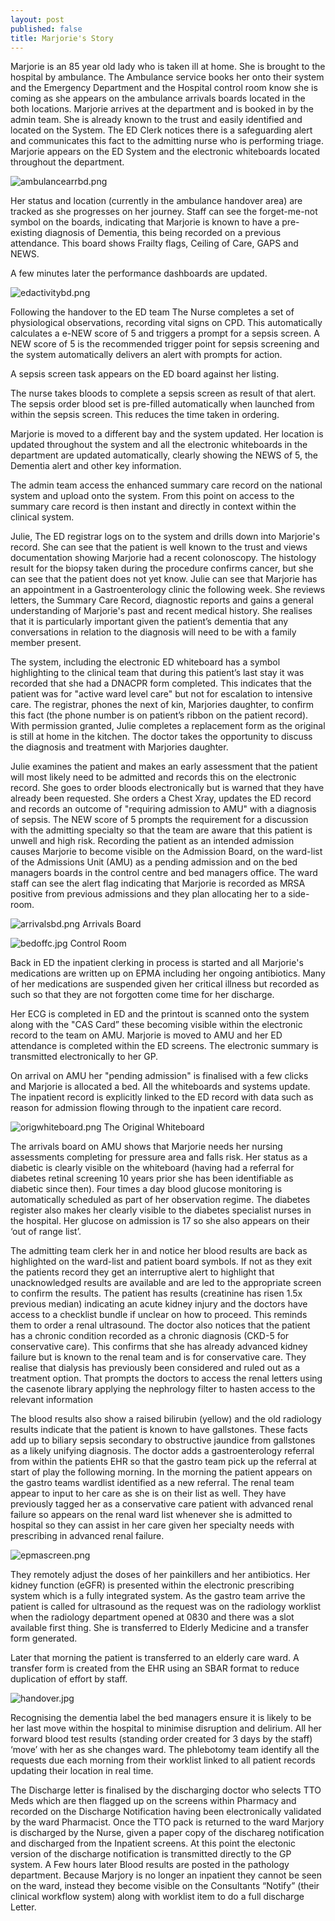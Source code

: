 ```yaml
---
layout: post
published: false
title: Marjorie's Story
---
```

Marjorie is an 85 year old lady who is taken ill at home. She is brought to the hospital by ambulance. The Ambulance service books her onto their system and the Emergency Department and the Hospital control room know she is coming as she appears on the ambulance arrivals boards located in the both locations.
Marjorie arrives at the department and is booked in by the admin team. She is already known to the trust and easily identified and located on the System. The ED Clerk notices there is a safeguarding alert and communicates this fact to the admitting nurse who is performing triage. Marjorie appears on the ED System and the electronic whiteboards located throughout the department.

![ambulancearrbd.png]({{site.baseurl}}/img/ambulancearrbd.png)


Her status and location (currently in the ambulance handover area) are tracked as she progresses on her journey. Staff can see the forget-me-not symbol on the boards, indicating that Marjorie is known to have a pre-existing diagnosis of Dementia, this being recorded on a previous attendance. This board shows Frailty flags, Ceiling of Care, GAPS and NEWS.


A few minutes later the performance dashboards are updated.

![edactivitybd.png]({{site.baseurl}}/img/edactivitybd.png)


Following the handover to the ED team The Nurse completes a set of physiological observations, recording vital signs on CPD. This automatically calculates a e-NEW score of 5 and triggers a prompt for a sepsis screen. A NEW score of 5 is the recommended trigger point for sepsis screening and the system automatically delivers an alert with prompts for action.

A sepsis screen task appears on the ED board against her listing.

The nurse takes bloods to complete a sepsis screen as result of that alert. The sepsis order blood set is pre-filled automatically when launched from within the sepsis screen. This reduces the time taken in ordering.

Marjorie is moved to a different bay and the system updated. Her location is updated throughout the system and all the electronic whiteboards in the department are updated automatically, clearly showing the NEWS of 5, the Dementia alert and other key information.

The admin team access the enhanced summary care record on the national system and upload onto the system. From this point on access to the summary care record is then instant and directly in context within the clinical system.

Julie, The ED registrar logs on to the system and drills down into Marjorie's record. She can see that the patient is well known to the trust and views documentation showing Marjorie had a recent colonoscopy. The histology result for the biopsy taken during the procedure confirms cancer, but she can see that the patient does not yet know. Julie can see that Marjorie has an appointment in a Gastroenterology clinic the following week. She reviews letters, the Summary Care Record, diagnostic reports and gains a general understanding of Marjorie's past and recent medical history. She realises that it is particularly important given the patient’s dementia that any conversations in relation to the diagnosis will need to be with a family member present.

The system, including the electronic ED whiteboard has a symbol highlighting to the clinical team that during this patient’s last stay it was recorded that she had a DNACPR form completed. This indicates that the patient was for "active ward level care" but not for escalation to intensive care. The registrar, phones the next of kin, Marjories daughter, to confirm this fact (the phone number is on patient’s ribbon on the patient record). With permission granted, Julie completes a replacement form as the original is still at home in the kitchen. The doctor takes the opportunity to discuss the diagnosis and treatment with Marjories daughter.

Julie examines the patient and makes an early assessment that the patient will most likely need to be admitted and records this on the electronic record. She goes to order bloods electronically but is warned that they have already been requested. She orders a Chest Xray, updates the ED record and records an outcome of "requiring admission to AMU" with a diagnosis of sepsis. The NEW score of 5 prompts the requirement for a discussion with the admitting specialty so that the team are aware that this patient is unwell and high risk.
Recording the patient as an intended admission causes Marjorie to become visible on the Admission Board, on the ward-list of the Admissions Unit (AMU) as a pending admission and on the bed managers boards in the control centre and bed managers office. The ward staff can see the alert flag indicating that Marjorie is recorded as MRSA positive from previous admissions and they plan allocating her to a side-room.

![arrivalsbd.png]({{site.baseurl}}/img/arrivalsbd.png)
Arrivals Board

![bedoffc.jpg]({{site.baseurl}}/img/bedoffc.jpg)
Control Room

Back in ED the inpatient clerking in process is started and all Marjorie's medications are written up on EPMA including her ongoing antibiotics. Many of her medications are suspended given her critical illness but recorded as such so that they are not forgotten come time for her discharge.

Her ECG is completed in ED and the printout is scanned onto the system along with the "CAS Card” these becoming visible within the electronic record to the team on AMU.
Marjorie is moved to AMU and her ED attendance is completed within the ED screens. The electronic summary is transmitted electronically to her GP.

On arrival on AMU her "pending admission" is finalised with a few clicks and Marjorie is allocated a bed. All the whiteboards and systems update. The inpatient record is explicitly linked to the ED record with data such as reason for admission flowing through to the inpatient care record. 

![origwhiteboard.png]({{site.baseurl}}/img/origwhiteboard.png)
The Original Whiteboard

The arrivals board on AMU shows that Marjorie needs her nursing assessments completing for pressure area and falls risk. Her status as a diabetic is clearly visible on the whiteboard (having had a referral for diabetes retinal screening 10 years prior she has been identifiable as diabetic since then). Four times a day blood glucose monitoring is automatically scheduled as part of her observation regime. The diabetes register also makes her clearly visible to the diabetes specialist nurses in the hospital. Her glucose on admission is 17 so she also appears on their ‘out of range list’.

The admitting team clerk her in and notice her blood results are back as highlighted on the ward-list and patient board symbols. If not as they exit the patients record they get an interruptive alert to highlight that unacknowledged results are available and are led to the appropriate screen to confirm the results. The patient has results (creatinine has risen 1.5x previous median) indicating an acute kidney injury and the doctors have access to a checklist bundle if unclear on how to proceed. This reminds them to order a renal ultrasound. The doctor also notices that the patient has a chronic condition recorded as a chronic diagnosis (CKD-5 for conservative care). This confirms that she has already advanced kidney failure but is known to the renal team and is for conservative care. They realise that dialysis has previously been considered and ruled out as a treatment option. That prompts the doctors to access the renal letters using the casenote library applying the nephrology filter to hasten access to the relevant information

The blood results also show a raised bilirubin (yellow) and the old radiology results indicate that the patient is known to have gallstones. These facts add up to biliary sepsis secondary to obstructive jaundice from gallstones as a likely unifying diagnosis. The doctor adds a gastroenterology referral from within the patients EHR so that the gastro team pick up the referral at start of play the following morning. In the morning the patient appears on the gastro teams wardlist identified as a new referral. The renal team appear to input to her care as she is on their list as well. They have previously tagged her as a conservative care patient with advanced renal failure so appears on the renal ward list whenever she is admitted to hospital so they can assist in her care given her specialty needs with prescribing in advanced renal failure.

![epmascreen.png]({{site.baseurl}}/img/epmascreen.png)

They remotely adjust the doses of her painkillers and her antibiotics. Her kidney function (eGFR) is presented within the electronic prescribing system which is a fully integrated system. As the gastro team arrive the patient is called for ultrasound as the request was on the radiology worklist when the radiology department opened at 0830 and there was a slot available first thing. She is transferred to Elderly Medicine and a transfer form generated.

Later that morning the patient is transferred to an elderly care ward. A transfer form is created from the EHR using an SBAR format to reduce duplication of effort by staff. 

![handover.jpg]({{site.baseurl}}/img/handover.jpg)

Recognising the dementia label the bed managers ensure it is likely to be her last move within the hospital to minimise disruption and delirium. All her forward blood test results (standing order created for 3 days by the staff) ‘move’ with her as she changes ward. The phlebotomy team identify all the requests due each morning from their worklist linked to all patient records updating their location in real time.

The Discharge letter is finalised by the discharging doctor who selects TTO Meds which are then flagged up on the screens within Pharmacy and recorded on the Discharge Notification having been electronically validated by the ward Pharmacist.
Once the TTO pack is returned to the ward Marjory is discharged by the Nurse, given a paper copy of the dischareg notification and discharged from the Inpatient screens. At this point the electonic version of the discharge notification is transmitted directly to the GP system.
A Few hours later Blood results are posted in the pathology department. Because Marjory is no longer an inpatient they cannot be seen on the ward, instead they become visible on the  Consultants “Notify” (their clinical workflow system) along with worklist item to do a full discharge Letter.
